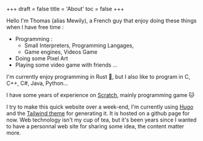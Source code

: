 +++
draft = false
title = 'About'
toc = false
+++

Hello I'm Thomas (alias Mewily), a French guy that enjoy doing these things when I have free time :

- Programming : 
    - Small Interpreters, Programming Langages, 
    - Game engines, Videos Game
- Doing some Pixel Art
- Playing some video game with friends
...

I'm currently enjoy programming in Rust 🦀, but I also like to program in C, C++, C#, Java, Python...

I have some years of experience on [Scratch](https://scratch.mit.edu/users/-tstd-/), mainly programming game 🐱

I try to make this quick website over a week-end, I'm currently using [Hugo](https://gohugo.io/) and the [Tailwind theme](https://themes.gohugo.io/themes/hugo-theme-tailwind/) for generating it. It is hosted on a github page for now. Web technology isn't my cup of tea, but it's been years since I wanted to have a personnal web site for sharing some idea, the content matter more.
